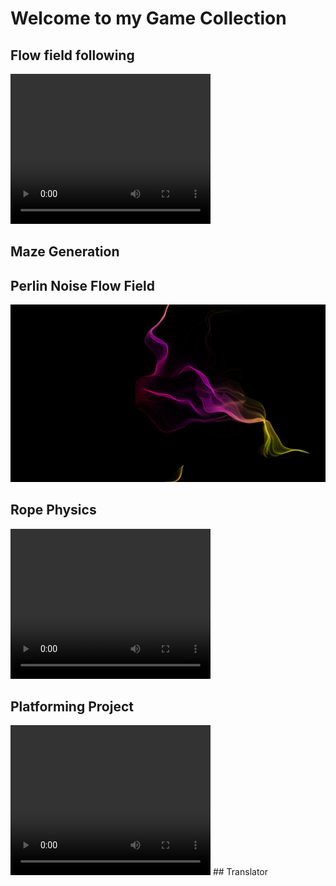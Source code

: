 # Welcome to my Game Collection

## Flow field following

 <video width="320" height="240" controls>
  <source src="Flow.mp4" type="video/mp4">
Your browser does not support the video tag.
</video> 

## Maze Generation

## Perlin Noise Flow Field

![Perlin noise Image](PerlinNoise.png "Perlin Noise Image")

## Rope Physics


 <video width="320" height="240" controls>
  <source src="RopePhysics.mp4" type="video/mp4">
Your browser does not support the video tag.
</video> 

## Platforming Project

 <video width="320" height="240" controls>
  <source src="Plattformer%20Prototype.mp4" type="video/mp4">
Your browser does not support the video tag.
</video> 
## Translator
